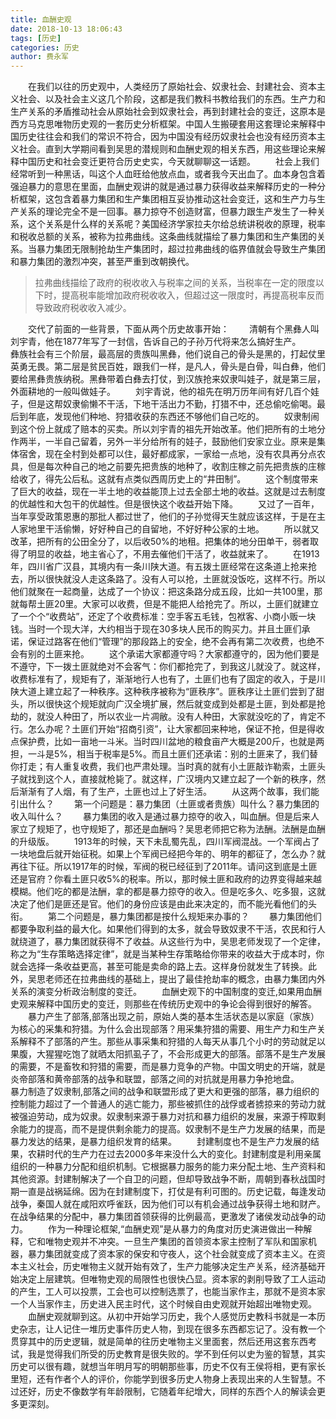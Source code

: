 ```yaml
---
title: 血酬史观
date: 2018-10-13 18:06:43
tags: [历史]
categories: 历史
author: 费永军
---
```

&emsp;&emsp;在我们以往的历史观中，人类经历了原始社会、奴隶社会、封建社会、资本主义社会、以及社会主义这几个阶段，这都是我们教科书教给我们的东西。生产力和生产关系的矛盾推动社会从原始社会到奴隶社会，再到封建社会的变迁，这原本是西方马克思唯物历史观的一套历史分析框架。中国人生搬硬套用这套理论来解释中国历史往往会和我们的常识不符合，因为中国没有经历奴隶社会也没有经历资本主义社会。直到大学期间看到吴思的潜规则和血酬史观的相关东西，用这些理论来解释中国历史和社会变迁更符合历史史实，今天就聊聊这一话题。
&emsp;&emsp;社会上我们经常听到一种黑话，叫这个人血旺给他放点血，或者我今天出血了。血本身包含着强迫暴力的意思在里面，血酬史观讲的就是通过暴力获得收益来解释历史的一种分析框架，这包含着暴力集团和生产集团相互妥协推动这社会变迁，这和生产力与生产关系的理论完全不是一回事。暴力掠夺不创造财富，但暴力跟生产发生了一种关系，这个关系是什么样的关系呢？美国经济学家拉夫尔给总统讲税收的原理，税率和税收总额的关系，被称为拉弗曲线。这条曲线就描绘了暴力集团和生产集团的关系。当暴力集团无限制抢劫生产集团时，超过拉弗曲线的临界值就会导致生产集团和暴力集团的激烈冲突，甚至严重到改朝换代。
 > 拉弗曲线描绘了政府的税收收入与税率之间的关系，当税率在一定的限度以下时，提高税率能增加政府税收收入，但超过这一限度时，再提高税率反而导致政府税收收入减少。

&emsp;&emsp;交代了前面的一些背景，下面从两个历史故事开始：
&emsp;&emsp;清朝有个黑彝人叫刘宇青，他在1877年写了一封信，告诉自己的子孙万代将来怎么搞好生产。
&emsp;&emsp;彝族社会有三个阶层，最高层的贵族叫黑彝，他们说自己的骨头是黑的，打起仗里英勇无畏。第二层是贫民百姓，跟我们一样，是凡人，骨头是白骨，叫白彝，他们要给黑彝贵族纳税。黑彝带着白彝去打仗，到汉族抢来奴隶叫娃子，就是第三层，外面耕地的一般叫做娃子。
&emsp;&emsp;刘宇青说，他的祖先在明万历年间有好几百个娃子，但是这帮奴隶偷懒不干活，下地干活出力不勤，打猎不中，还总偷吃偷喝。最后到年底，发现他们种地、狩猎收获的东西还不够他们自己吃的。
&emsp;&emsp;奴隶制闹到这个份上就成了赔本的买卖。所以刘宇青的祖先开始改革。他们把所有的土地分作两半，一半自己留着，另外一半分给所有的娃子，鼓励他们安家立业。原来是集体宿舍，现在全村到处都可以住，最好都成家，一家给一点地，没有农具再分点农具，但是每次种自己的地之前要先把贵族的地种了，收割庄稼之前先把贵族的庄稼给收了，得先公后私。这就有点类似西周历史上的“井田制”。
&emsp;&emsp;这个制度带来了巨大的收益，现在一半土地的收益能顶上过去全部土地的收益。这就是过去制度的优越性和大包干的优越性。但是很快这个收益开始下降。
&emsp;&emsp;又过了一百年，当年享受政策恩惠的那批人都过世了，他们的子孙觉得天生就应该这样，于是在主人家地里干活偷懒，好好种自己的自留地，不好好种公家的土地。
&emsp;&emsp;所以就又改革，把所有的公田全分了，以后收50%的地租。把集体的地分田单干，弱者取得了明显的收益，地主省心了，不用去催他们干活了，收益就来了。
&emsp;&emsp;在1913年，四川省广汉县，其境内有一条川陕大道。有五拨土匪经常在这条道上抢来抢去，所以很快就没人走这条路了。没有人可以抢，土匪就没饭吃，这样不行。所以他们就聚在一起商量，达成了一个协议：把这条路分成五段，比如一共100里，那就每帮土匪20里。大家可以收费，但是不能把人给抢完了。所以，土匪们就建立了一个个“收费站”，还定了个收费标准：空手客五毛钱，包袱客、小商小贩一块钱。当时一个现大洋，大约相当于现在30多块人民币的购买力。并且土匪们承诺，保证过路客在他们“管理”的那段路上的安全，绝不会再有第二次收费，也绝不会有别的土匪来抢。
&emsp;&emsp;这个承诺大家都遵守吗？大家都遵守的，因为他们要是不遵守，下一拨土匪就绝对不会客气：你们都抢完了，到我这儿就没了。就这样，收费标准有了，规矩有了，渐渐地行人也有了，土匪们也有了固定的收入，于是川陕大道上建立起了一种秩序。这种秩序被称为“匪秩序”。匪秩序让土匪们尝到了甜头，所以很快这个规矩就向广汉全境扩展，然后就变成到处都是土匪，到处都是抢劫的，就没人种田了，所以农业一片凋敝。没有人种田，大家就没吃的了，肯定不行。怎么办呢？土匪们开始“招商引资”，让大家都回来种地，保证不抢，但是得收点保护费，比如一亩地一斗米。当时四川盆地的粮食亩产大概是200斤，也就是两担，一斗是5%，相当于税率是5%。而且土匪们还承诺：别的土匪来了，我们替你打走；有人重复收费，我们也严肃处理。当时真的就有小土匪敲诈勒索，土匪头子就找到这个人，直接就枪毙了。就这样，广汉境内又建立起了一个新的秩序，然后渐渐有了人烟，有了生产，土匪也过上了好生活。
&emsp;&emsp;从这两个故事，我们能引出什么？
&emsp;&emsp;第一个问题是：暴力集团（土匪或者贵族）叫什么？暴力集团的收入叫什么？
&emsp;&emsp;暴力集团的收入是通过暴力掠夺的收入，叫血酬。但是后来人家立了规矩了，也守规矩了，那还是血酬吗？吴思老师把它称为法酬。法酬是血酬的升级版。
&emsp;&emsp;1913年的时候，天下未乱蜀先乱，四川军阀混战。一个军阀占了一块地盘后就开始征税。如果上个军阀已经把今年的、明年的都征了，怎么办？就再往下征。所以1917年的时候，军阀的税已经征到了2011年。请问这到底是土匪还是官府？你看土匪只收5%的税率。所以，那时候土匪和政府的边界变得越来越模糊。他们吃的都是法酬，拿的都是暴力掠夺的收入。但是吃多久、吃多狠，这就决定了他们是匪还是官。他们的身份应该是由此来决定的，而不能光看他们的头衔。
&emsp;&emsp;第二个问题是，暴力集团都是按什么规矩来办事的？
&emsp;&emsp;暴力集团他们都要争取利益的最大化。如果他们得到的太多，就会导致奴隶不干活，农民和行人就绕道了，暴力集团就获得不了收益。从这些行为中，吴思老师发现了一个定律，称之为“生存策略选择定律”，就是当某种生存策略给你带来的收益大于成本时，你就会选择一条收益更高，甚至可能是卖命的路上去。这样身份就发生了转换。此外，吴思老师还在拉弗曲线的基础上，提出了最佳抢劫率的概念，由暴力集团内外关系的演变分析政治制度的变迁。
&emsp;&emsp;血酬史观下的中国制度的变迁,如果用血酬史观来解释中国历史的变迁，则那些在传统历史观中的争论会得到很好的解答。
&emsp;&emsp;暴力产生了部落,部落出现之前，原始人类的基本生活状态是以家庭（家族）为核心的采集和狩猎。为什么会出现部落？用采集狩猎的需要、用生产力和生产关系解释不了部落的产生。那些从事采集和狩猎的人每天从事几个小时的劳动就足以果腹，大猩猩吃饱了就晒太阳抓虱子了，不会形成更大的部落。部落不是生产发展的需要，不是畜牧和狩猎的需要，而是暴力竞争的产物。中国文明史的开端，就是炎帝部落和黄帝部落的战争和联盟，部落之间的对抗就是用暴力争抢地盘。
&emsp;&emsp;暴力制造了奴隶制,部落之间的战争和联盟形成了更大和更强的部落，暴力组织的控制能力超过了一个普通人的逃亡能力，那些被抓住的战俘或者掳掠来的劳动力就被强迫劳动，成为奴隶。奴隶制来源于暴力对抗和暴力组织的发展，来源于榨取剩余能力的提高，而不是提供剩余能力的提高。奴隶制不是生产力发展的结果，而是暴力发达的结果，是暴力组织发育的结果。
&emsp;&emsp;封建制度也不是生产力发展的结果，农耕时代的生产力在过去2000多年来没什么大的变化。封建制度是利用亲属组织的一种暴力分配和组织机制。它根据暴力服务的能力来分配土地、生产资料和其他资源。封建制解决了一个自卫的问题，但却导致战争不断，周朝到春秋战国时期一直是战祸延绵。因为在封建制度下，打仗是有利可图的。历史记载，每逢发动战争，秦国人就在咸阳欢呼雀跃，因为他们可以有机会通过战争获得土地和财产。在战争结果的分配中，暴力集团首领获得的比例最高，更激发了诸侯发动战争的动力。
&emsp;&emsp;作为一种理论框架,“血酬史观”是从暴力的角度对历史演进做出一种解释，它和唯物史观并不冲突。一旦生产集团的首领资本家主控制了军队和国家机器，暴力集团就变成了资本家的保安和守夜人，这个社会就变成了资本主义。在资本主义社会，历史唯物主义就开始有效了，生产力能够决定生产关系，经济基础开始决定上层建筑。但唯物史观的局限性也很快凸显。资本家的剥削导致了工人运动的产生，工人可以投票，工会也可以控制选票了，也能当家作主，那就不是资本家一个人当家作主，历史进入民主时代，这个时候自由史观就开始超出唯物史观。
&emsp;&emsp;血酬史观就聊到这。从初中开始学习历史，我个人感觉历史教科书就是一本历史杂志，让人记住一堆历史事件历史人物，到现在很多东西都忘记了。没有教一个贯穿其中的历史逻辑，就是简单的往历史唯物主义里面套，然后还用这套东西考试，我是觉得我们所受的历史教育是很失败的。学不到任何以史为鉴的智慧，其实历史可以很有趣，就想当年明月写的明朝那些事，历史不仅有王侯将相，更有家长里短，还有作者个人的评价，你能学到很多历史人物身上表现出来的人生智慧。不过还好，历史不像数学有年龄限制，它随着年纪增大，同样的东西个人的解读会更多更深刻。
